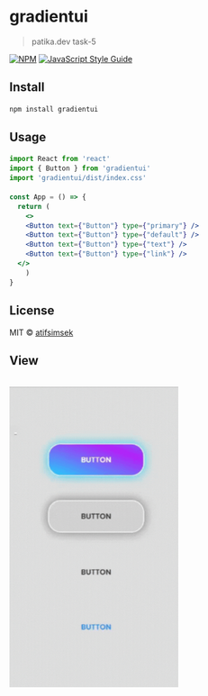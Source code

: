 # gradientui

> patika.dev task-5

[![NPM](https://img.shields.io/npm/v/gradientui.svg)](https://www.npmjs.com/package/gradientui) [![JavaScript Style Guide](https://img.shields.io/badge/code_style-standard-brightgreen.svg)](https://standardjs.com)

## Install

```bash
npm install gradientui
```

## Usage

```jsx
import React from 'react'
import { Button } from 'gradientui'
import 'gradientui/dist/index.css'

const App = () => {
  return (
    <>
    <Button text={"Button"} type={"primary"} />
    <Button text={"Button"} type={"default"} />
    <Button text={"Button"} type={"text"} />
    <Button text={"Button"} type={"link"} />
  </>
    )
}
```

## License

MIT © [atifsimsek](https://github.com/atifsimsek)

## View

<br/>

<img src="../src/img/gif-1.gif"  width="300" />
